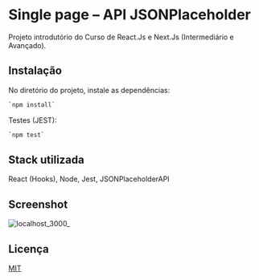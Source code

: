 
# Single page – API JSONPlaceholder

Projeto introdutório do Curso de React.Js e Next.Js (Intermediário e Avançado).



## Instalação

No diretório do projeto, instale as dependências: 

```bash
`npm install`
```

Testes (JEST):
```bash
`npm test`
```

## Stack utilizada

React (Hooks), Node, Jest, JSONPlaceholderAPI

## Screenshot

![localhost_3000_](https://user-images.githubusercontent.com/91806523/182891800-e3a94ac9-cce3-4e27-a9df-d09e2a857a94.png)

## Licença

[MIT](https://choosealicense.com/licenses/mit/)

